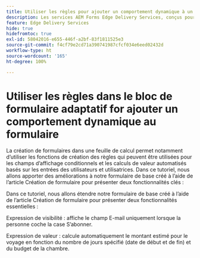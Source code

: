 ```yaml
---
title: Utiliser les règles pour ajouter un comportement dynamique à un formulaire
description: Les services AEM Forms Edge Delivery Services, conçus pour des performances élevées, vous permettent d’envisager l’avenir d’une collecte de données et d’une interaction client rationnalisées. Utiliser les règles pour ajouter un comportement dynamique à un formulaire
feature: Edge Delivery Services
hide: true
hidefromtoc: true
exl-id: 58042016-e655-446f-a2bf-83f1811525e3
source-git-commit: f4cf79e2cd71a390741987cfcf034e6eed02432d
workflow-type: ht
source-wordcount: '165'
ht-degree: 100%

---
```


# Utiliser les règles dans le bloc de formulaire adaptatif for ajouter un comportement dynamique au formulaire

La création de formulaires dans une feuille de calcul permet notamment d’utiliser les fonctions de création des règles qui peuvent être utilisées pour les champs d’affichage conditionnels et les calculs de valeur automatisés basés sur les entrées des utilisateurs et utilisatrices. Dans ce tutoriel, nous allons apporter des améliorations à notre formulaire de base créé à l’aide de l’article Création de formulaire pour présenter deux fonctionnalités clés :

Dans ce tutoriel, nous allons étendre notre formulaire de base créé à l’aide de l’article Création de formulaire pour présenter deux fonctionnalités essentielles :

Expression de visibilité : affiche le champ E-mail uniquement lorsque la personne coche la case S’abonner.

Expression de valeur : calcule automatiquement le montant estimé pour le voyage en fonction du nombre de jours spécifié (date de début et de fin) et du budget de la chambre.




